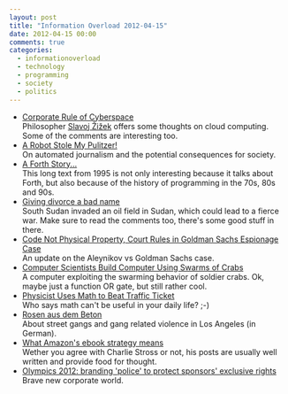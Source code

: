 ```yaml
---
layout: post
title: "Information Overload 2012-04-15"
date: 2012-04-15 00:00
comments: true
categories:
  - informationoverload
  - technology
  - programming
  - society
  - politics
---
```

* [Corporate Rule of Cyberspace](http://www.insidehighered.com/views/2011/05/02/slavoj_zizek_essay_on_cloud_computing_and_privacy)<br>Philosopher [Slavoj Žižek](http://en.wikipedia.org/wiki/Slavoj_%C5%BDi%C5%BEek) offers some thoughts on cloud computing. Some of the comments are interesting too.
* [A Robot Stole My Pulitzer!](http://www.slate.com/articles/technology/future_tense/2012/03/narrative_science_robot_journalists_customized_news_and_the_danger_to_civil_discourse_.single.html)<br>On automated journalism and the potential consequences for society.
* [A Forth Story...](https://groups.google.com/group/comp.lang.forth/browse_thread/thread/4e15a2197c0aaafe/95c3f82d1c681296?#95c3f82d1c681296)<br>This long text from 1995 is not only interesting because it talks about Forth, but also because of the history of programming in the 70s, 80s and 90s.
* [Giving divorce a bad name](http://www.economist.com/node/21552581)<br>South Sudan invaded an oil field in Sudan, which could lead to a fierce war. Make sure to read the comments too, there's some good stuff in there.
* [Code Not Physical Property, Court Rules in Goldman Sachs Espionage Case](http://www.wired.com/threatlevel/2012/04/code-not-physical-property/)<br>An update on the Aleynikov vs Goldman Sachs case.
* [Computer Scientists Build Computer Using Swarms of Crabs](http://www.technologyreview.com/blog/arxiv/27730)<br>A computer exploiting the swarming behavior of soldier crabs. Ok, maybe just a function OR gate, but still rather cool.
* [Physicist Uses Math to Beat Traffic Ticket](http://www.physicscentral.com/buzz/blog/index.cfm?postid=4656335810518469535)<br>Who says math can't be useful in your daily life? ;-)
* [Rosen aus dem Beton](http://derstandard.at/1334132541612/Strassengangs-Rosen-aus-dem-Beton)<br>About street gangs and gang related violence in Los Angeles (in German).
* [What Amazon's ebook strategy means](http://www.antipope.org/charlie/blog-static/2012/04/understanding-amazons-strategy.html)<br>Wether you agree with Charlie Stross or not, his posts are usually well written and provide food for thought.
* [Olympics 2012: branding 'police' to protect sponsors' exclusive rights](http://www.guardian.co.uk/sport/2012/apr/13/olympics-2012-branding-police-sponsors)<br>Brave new corporate world.
